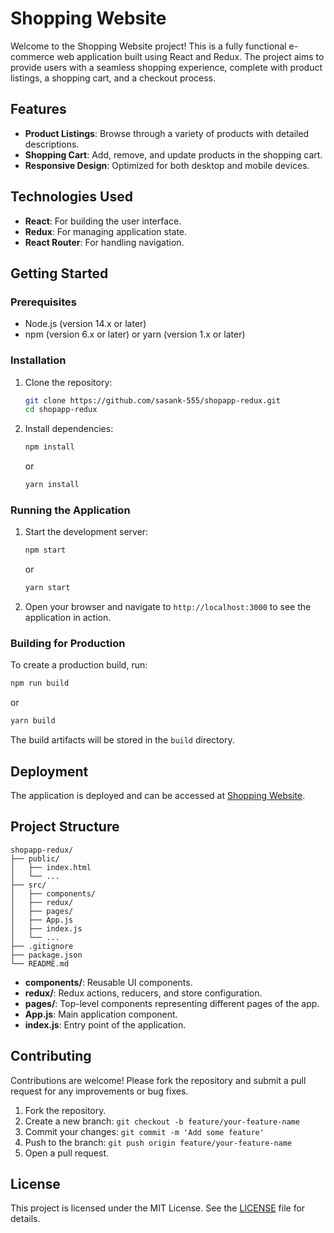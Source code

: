 # Shopping Website

Welcome to the Shopping Website project! This is a fully functional e-commerce web application built using React and Redux. The project aims to provide users with a seamless shopping experience, complete with product listings, a shopping cart, and a checkout process.

## Features

- **Product Listings**: Browse through a variety of products with detailed descriptions.
- **Shopping Cart**: Add, remove, and update products in the shopping cart.
- **Responsive Design**: Optimized for both desktop and mobile devices.

## Technologies Used

- **React**: For building the user interface.
- **Redux**: For managing application state.
- **React Router**: For handling navigation.

## Getting Started

### Prerequisites

- Node.js (version 14.x or later)
- npm (version 6.x or later) or yarn (version 1.x or later)

### Installation

1. Clone the repository:

   ```bash
   git clone https://github.com/sasank-555/shopapp-redux.git
   cd shopapp-redux
   ```

2. Install dependencies:

   ```bash
   npm install
   ```

   or

   ```bash
   yarn install
   ```

### Running the Application

1. Start the development server:

   ```bash
   npm start
   ```

   or

   ```bash
   yarn start
   ```

2. Open your browser and navigate to `http://localhost:3000` to see the application in action.

### Building for Production

To create a production build, run:

```bash
npm run build
```

or

```bash
yarn build
```

The build artifacts will be stored in the `build` directory.

## Deployment

The application is deployed and can be accessed at [Shopping Website](https://shopapp-redux-ruddy.vercel.app/).

## Project Structure

```
shopapp-redux/
├── public/
│   ├── index.html
│   └── ...
├── src/
│   ├── components/
│   ├── redux/
│   ├── pages/
│   ├── App.js
│   ├── index.js
│   └── ...
├── .gitignore
├── package.json
└── README.md
```

- **components/**: Reusable UI components.
- **redux/**: Redux actions, reducers, and store configuration.
- **pages/**: Top-level components representing different pages of the app.
- **App.js**: Main application component.
- **index.js**: Entry point of the application.

## Contributing

Contributions are welcome! Please fork the repository and submit a pull request for any improvements or bug fixes.

1. Fork the repository.
2. Create a new branch: `git checkout -b feature/your-feature-name`
3. Commit your changes: `git commit -m 'Add some feature'`
4. Push to the branch: `git push origin feature/your-feature-name`
5. Open a pull request.

## License

This project is licensed under the MIT License. See the [LICENSE](LICENSE) file for details.

